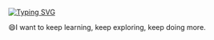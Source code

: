 [![Typing SVG](https://readme-typing-svg.demolab.com?font=Fira+Code&pause=1000&center=true&vCenter=true&random=false&width=501&height=70&lines=Hello+World%2C+I+am+Rahul%F0%9F%98%8E;Welcome+to+my+GitHub+Profile%F0%9F%98%87)](https://git.io/typing-svg)

😄I want to keep learning, keep exploring, keep doing more.
<!--
**r6654kumar/r6654kumar** is a ✨ _special_ ✨ repository because its `README.md` (this file) appears on your GitHub profile.

Here are some ideas to get you started:

- 🔭 I’m currently working on ...
- 🌱 I’m currently learning ...
- 👯 I’m looking to collaborate on ...
- 🤔 I’m looking for help with ...
- 💬 Ask me about ...
- 📫 How to reach me: ...
- 😄 Pronouns: ...
- ⚡ Fun fact: ...
-->

